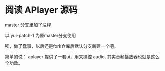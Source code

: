 
# 阅读 APlayer 源码

master 分支里加了注释

以 yui-patch-1 为原master分支使用

唉，做了蠢事，以后还是fork仓库后默认分支新建一个吧。

简单的说：
aplayer 提供了一套ui，用来操控 audio, 其实音频播放器也就是这么个功效。
